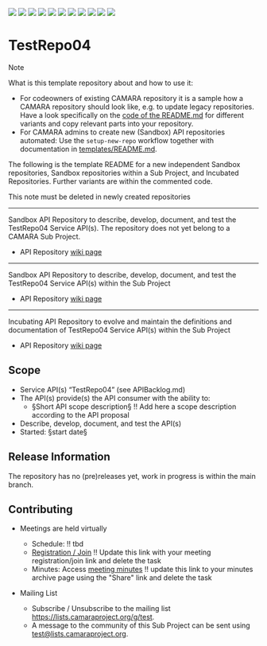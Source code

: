 <a href="https://github.com/camaraproject/TestRepo04/commits/" title="Last Commit"><img src="https://img.shields.io/github/last-commit/camaraproject/TestRepo04?style=plastic"></a>
<a href="https://github.com/camaraproject/TestRepo04/issues" title="Open Issues"><img src="https://img.shields.io/github/issues/camaraproject/TestRepo04?style=plastic"></a>
<a href="https://github.com/camaraproject/TestRepo04/pulls" title="Open Pull Requests"><img src="https://img.shields.io/github/issues-pr/camaraproject/TestRepo04?style=plastic"></a>
<a href="https://github.com/camaraproject/TestRepo04/graphs/contributors" title="Contributors"><img src="https://img.shields.io/github/contributors/camaraproject/TestRepo04?style=plastic"></a>
<a href="https://github.com/camaraproject/TestRepo04" title="Repo Size"><img src="https://img.shields.io/github/repo-size/camaraproject/TestRepo04?style=plastic"></a>
<a href="https://github.com/camaraproject/TestRepo04/blob/main/LICENSE" title="License"><img src="https://img.shields.io/badge/License-Apache%202.0-green.svg?style=plastic"></a>
<a href="https://github.com/camaraproject/TestRepo04/releases/latest" title="Latest Release"><img src="https://img.shields.io/github/release/camaraproject/TestRepo04?style=plastic"></a>
<a href="https://github.com/camaraproject/Governance/blob/main/ProjectStructureAndRoles.md" title="Sandbox API Repository"><img src="https://img.shields.io/badge/Sandbox%20API%20Repository-yellow?style=plastic"></a>
<a href="https://github.com/camaraproject/Governance/blob/main/ProjectStructureAndRoles.md" title="Incubating API Repository"><img src="https://img.shields.io/badge/Incubating%20API%20Repository-green?style=plastic"></a>
<a href="https://github.com/camaraproject/Governance/blob/main/ProjectStructureAndRoles.md" title="Graduated API Repository"><img src="https://img.shields.io/badge/Graduated%20API%20Repository-silver?style=plastic"></a>
<a href="https://github.com/camaraproject/Governance/blob/main/ProjectStructureAndRoles.md" title="Working Group"><img src="https://img.shields.io/badge/Working%20Group-red?style=plastic"></a>
<!-- Choose one of the above four alternative badges and then delete this task -->

# TestRepo04

> [!NOTE]
> What is this template repository about and how to use it:
>
> * For codeowners of existing CAMARA repository it is a sample how a CAMARA repository should look like, e.g. to update legacy repositories. Have a look specifically on the [code of the README.md](https://github.com/camaraproject/Template_API_Repository/blob/main/README.md?plain=1) for different variants and copy relevant parts into your repository.
> * For CAMARA admins to create new (Sandbox) API repositories automated: Use the `setup-new-repo` workflow together with documentation in [templates/README.md](templates/README.md).
>
> The following is the template README for a new independent Sandbox repositories, Sandbox repositories within a Sub Project, and Incubated Repositories. Further variants are within the commented code.
>
> This note must be deleted in newly created repositories

---
<!-- Choose one of the following alternatives and then delete this task -->

<!-- Alternative for new, independent Sandbox API Repositories. Choose the "Sandbox" badge above -->
Sandbox API Repository to describe, develop, document, and test the TestRepo04 Service API(s). The repository does not yet belong to a CAMARA Sub Project.

* API Repository [wiki page](test)

---
<!-- Alternative for Sandbox API Repositories within the context of an existing Sub Project. Choose the "Sandbox" badge above -->

Sandbox API Repository to describe, develop, document, and test the TestRepo04 Service API(s) within the Sub Project []()

* API Repository [wiki page](test)

---
<!-- Alternative for Incubating API Repositories (always part of Sub Project, potentially created as part of the Incubation). Choose the "Incubating" badge. Change the repository topic to "incubating-api-repository" --> 

Incubating API Repository to evolve and maintain the definitions and documentation of TestRepo04 Service API(s) within the Sub Project []()

* API Repository [wiki page](test)

<!-- for Graduation of an API Repository replace "Incubating" with "Graduated" and don't forget to exchange the badge :-) -->

<!-- Alternative if the repository will be used for a working group - in this case further points, e.g. the scope, of this template need to be adapted:

Repository for xxx of the  Working Group"

* Working Group [wiki home page](test) 

-->

## Scope

* Service API(s) “TestRepo04” (see APIBacklog.md) 
* The API(s) provide(s) the API consumer with the ability to:  
  * §Short API scope description§ !! Add here a scope description according to the API proposal
* Describe, develop, document, and test the API(s)
* Started: §start date§
<!-- * Incubating stage since: {{incubation date}} --> 

## Release Information

The repository has no (pre)releases yet, work in progress is within the main branch.
<!-- Optional: an explicit listing of the latest (pre-)release with additional information, e.g. links to the API definitions -->
<!-- In addition use/uncomment one or multiple the following alternative options when becoming applicable -->
<!-- Pre-releases of this sub project are available in https://github.com/camaraproject/TestRepo04/releases -->
<!-- The latest public release is available here: https://github.com/camaraproject/TestRepo04/releases/latest -->
<!-- For changes see [CHANGELOG.md](https://github.com/camaraproject/TestRepo04/blob/main/CHANGELOG.md) -->

## Contributing

* Meetings are held virtually <!-- for new, independent Sandbox API repositories request a meeting link from the LF admin team or replace the information with the existing meeting information of the Sub Project -->

  * Schedule: !! tbd
  * [Registration / Join](https://zoom-lfx.platform.linuxfoundation.org/meetings/telcoapi) !! Update this link with your meeting registration/join link and delete the task
  * Minutes: Access [meeting minutes](test) !! update this link to your minutes archive page using the "Share" link and delete the task
* Mailing List
  <!-- Note: the `mailinglistname` is either already existing (for API Repositories within a Sub Projects) or will be created by the CAMARA Admin Team. -->
  * Subscribe / Unsubscribe to the mailing list <https://lists.camaraproject.org/g/test>.
  * A message to the community of this Sub Project can be sent using <test@lists.camaraproject.org>.
